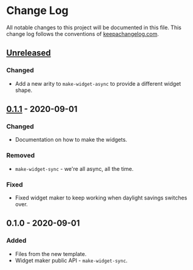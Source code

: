 # Change Log
All notable changes to this project will be documented in this file. This change log follows the conventions of [keepachangelog.com](http://keepachangelog.com/).

## [Unreleased]
### Changed
- Add a new arity to `make-widget-async` to provide a different widget shape.

## [0.1.1] - 2020-09-01
### Changed
- Documentation on how to make the widgets.

### Removed
- `make-widget-sync` - we're all async, all the time.

### Fixed
- Fixed widget maker to keep working when daylight savings switches over.

## 0.1.0 - 2020-09-01
### Added
- Files from the new template.
- Widget maker public API - `make-widget-sync`.

[Unreleased]: https://github.com/your-name/reit-app/compare/0.1.1...HEAD
[0.1.1]: https://github.com/your-name/reit-app/compare/0.1.0...0.1.1
